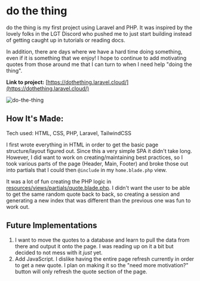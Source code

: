 <h1>do the thing</h1>
<p>do the thing is my first project using Laravel and PHP. It was inspired by the lovely folks in the LGT Discord who pushed me to just start building instead of getting caught up in tutorials or reading docs.</p>
<p>In addition, there are days where we have a hard time doing something, even if it is something that we enjoy! I hope to continue to add motivating quotes from those around me that I can turn to when I need help "doing the thing".</p>

**Link to project:** [https://dothething.laravel.cloud/](https://dothething.laravel.cloud/)

![do-the-thing](https://github.com/user-attachments/assets/269ea28f-91cb-42ab-aa88-5f01b5003da3)

<h2>How It's Made:</h2>

Tech used: HTML, CSS, PHP, Laravel, TailwindCSS

I first wrote everything in HTML in order to get the basic page structure/layout figured out. Since this a very simple SPA it didn't take long. However, I did want to work on creating/maintaining best practices, so I took various parts of the page (Header, Main, Footer) and broke those out into partials that I could then `@include` in my `home.blade.php` view.

It was a lot of fun creating the PHP logic in [resources/views/partials/quote.blade.php](resources/views/partials/quote.blade.php). I didn't want the user to be able to get the same random quote back to back, so creating a session and generating a new index that was different than the previous one was fun to work out.

<h2>Future Implementations</h2>

1. I want to move the quotes to a database and learn to pull the data from there and output it onto the page. I was reading up on it a bit but decided to not mess with it *just* yet.
2. Add JavaScript. I dislike having the entire page refresh currently in order to get a new quote. I plan on making it so the "need more motivation?" button will only refresh the quote section of the page.
